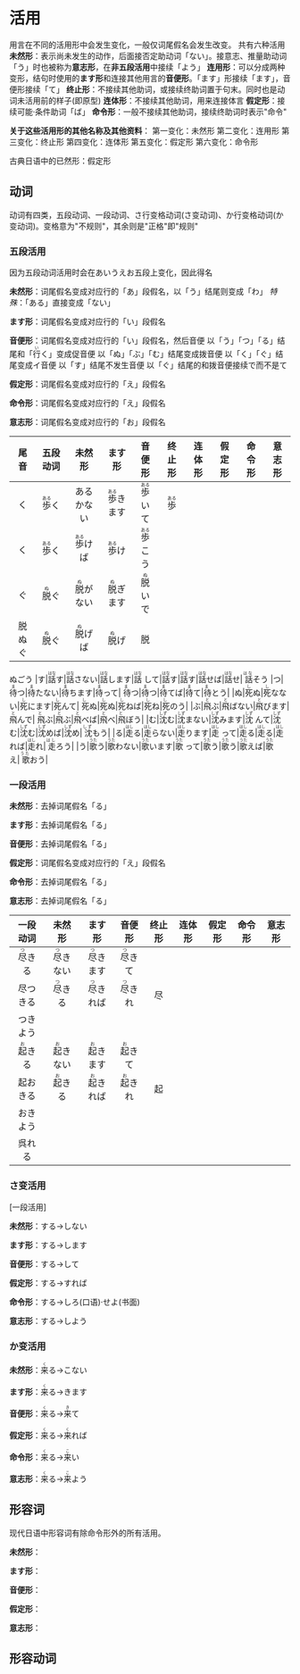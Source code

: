 # 活用

用言在不同的活用形中会发生变化，一般仅词尾假名会发生改变。
共有六种活用
**未然形**：表示尚未发生的动作，后面接否定助动词「ない」。接意志、推量助动词「う」时也被称为**意志形**，在**非五段活用**中接续「よう」
**连用形**：可以分成两种变形，结句时使用的**ます形**和连接其他用言的**音便形**。「ます」形接续「ます」，音便形接续「て」
**终止形**：不接续其他助词，或接续终助词置于句末。同时也是动词未活用前的样子(即原型)
**连体形**：不接续其他助词，用来连接体言
**假定形**：接续可能·条件助词「ば」
**命令形**：一般不接续其他助词，接续终助词时表示"命令"

**关于这些活用形的其他名称及其他资料**：
第一变化：未然形
第二变化：连用形
第三变化：终止形
第四变化：连体形
第五变化：假定形
第六变化：命令形

古典日语中的已然形：假定形

## 动词

动词有四类，五段动词、一段动词、さ行变格动词(さ变动词)、か行变格动词(か变动词)。变格意为"不规则"，其余则是"正格"即"规则"

### 五段活用

因为五段动词活用时会在あいうえお五段上变化，因此得名

**未然形**：词尾假名变成对应行的「あ」段假名，以「う」结尾则变成「わ」
*特殊*：「ある」直接变成「ない」

**ます形**：词尾假名变成对应行的「い」段假名

**音便形**：词尾假名变成对应行的「い」段假名，然后音便
以「う」「つ」「る」结尾和「<ruby>行<rt>い</rt></ruby>く」变成促音便
以「ぬ」「ぶ」「む」结尾变成拨音便
以「く」「ぐ」结尾变成イ音便
以「す」结尾不发生音便
以「ぐ」结尾的和拨音便接续で而不是て

**假定形**：词尾假名变成对应行的「え」段假名

**命令形**：词尾假名变成对应行的「え」段假名

**意志形**：词尾假名变成对应行的「お」段假名

|尾音|五段动词|未然形|ます形|音便形|终止形|连体形|假定形|命令形|意志形|
|:-:|:-:|:-:|:-:|:-:|:-:|:-:|:-:|:-:|:-:|
|く|<ruby>歩<rt>ある</rt></ruby>く|あるかない|<ruby>歩<rt>ある</rt></ruby>きます|<ruby>歩<rt>ある</rt></ruby>いて|<ruby>歩<rt>ある</rt></ruby>
く|<ruby>歩<rt>ある</rt></ruby>く|<ruby>歩<rt>ある</rt></ruby>けば|<ruby>歩<rt>ある</rt></ruby>け|<ruby>歩<rt>ある</rt></ruby>こう
|ぐ|<ruby>脱<rt>ぬ</rt></ruby>ぐ|<ruby>脱<rt>ぬ</rt></ruby>がない|<ruby>脱<rt>ぬ</rt></ruby>ぎます|<ruby>脱<rt>ぬ</rt></ruby>いで|<ruby>
脱<rt>ぬ</rt></ruby>ぐ|<ruby>脱<rt>ぬ</rt></ruby>ぐ|<ruby>脱<rt>ぬ</rt></ruby>げば|<ruby>脱<rt>ぬ</rt></ruby>げ|<ruby>脱<rt>
ぬ</rt></ruby>ごう
|す|<ruby>話<rt>はな</rt></ruby>す|<ruby>話<rt>はな</rt></ruby>さない|<ruby>話<rt>はな</rt></ruby>します|<ruby>話<rt>はな</rt></ruby>
して|<ruby>話<rt>はな</rt></ruby>す|<ruby>話<rt>はな</rt></ruby>す|<ruby>話<rt>はな</rt></ruby>せば|<ruby>話<rt>はな</rt></ruby>せ|<ruby>
話<rt>はな</rt></ruby>そう
|つ|<ruby>待<rt>ま</rt></ruby>つ|<ruby>待<rt>ま</rt></ruby>たない|<ruby>待<rt>ま</rt></ruby>ちます|<ruby>待<rt>ま</rt></ruby>って|<ruby>
待<rt>ま</rt></ruby>つ|<ruby>待<rt>ま</rt></ruby>つ|<ruby>待<rt>ま</rt></ruby>てば|<ruby>待<rt>ま</rt></ruby>て|<ruby>待<rt>
ま</rt></ruby>とう|
|ぬ|<ruby>死<rt>し</rt></ruby>ぬ|<ruby>死<rt>し</rt></ruby>なない|<ruby>死<rt>し</rt></ruby>にます|<ruby>死<rt>し</rt></ruby>んて|<ruby>
死<rt>し</rt></ruby>ぬ|<ruby>死<rt>し</rt></ruby>ぬ|<ruby>死<rt>し</rt></ruby>ねば|<ruby>死<rt>し</rt></ruby>ね|<ruby>死<rt>
し</rt></ruby>のう|
|ぶ|<ruby>飛<rt>と</rt></ruby>ぶ|<ruby>飛<rt>と</rt></ruby>ばない|<ruby>飛<rt>と</rt></ruby>びます|<ruby>飛<rt>と</rt></ruby>んで|<ruby>
飛<rt>と</rt></ruby>ぶ|<ruby>飛<rt>と</rt></ruby>ぶ|<ruby>飛<rt>と</rt></ruby>べば|<ruby>飛<rt>と</rt></ruby>べ|<ruby>飛<rt>
と</rt></ruby>ぼう|
|む|<ruby>沈<rt>しず</rt></ruby>む|<ruby>沈<rt>しず</rt></ruby>まない|<ruby>沈<rt>しず</rt></ruby>みます|<ruby>沈<rt>しず</rt></ruby>
んて|<ruby>沈<rt>しず</rt></ruby>む|<ruby>沈<rt>しず</rt></ruby>む|<ruby>沈<rt>しず</rt></ruby>めば|<ruby>沈<rt>しず</rt></ruby>め|<ruby>
沈<rt>しず</rt></ruby>もう|
|る|<ruby>走<rt>はし</rt></ruby>る|<ruby>走<rt>はし</rt></ruby>らない|<ruby>走<rt>はし</rt></ruby>ります|<ruby>走<rt>はし</rt></ruby>
って|<ruby>走<rt>はし</rt></ruby>る|<ruby>走<rt>はし</rt></ruby>る|<ruby>走<rt>はし</rt></ruby>れば|<ruby>走<rt>はし</rt></ruby>れ|<ruby>
走<rt>はし</rt></ruby>ろう|
|う|<ruby>歌<rt>うた</rt>う</ruby>|<ruby>歌<rt>うた</rt></ruby>わない|<ruby>歌<rt>うた</rt></ruby>います|<ruby>歌<rt>うた</rt></ruby>
って|<ruby>歌<rt>うた</rt></ruby>う|<ruby>歌<rt>うた</rt></ruby>う|<ruby>歌<rt>うた</rt></ruby>えば|<ruby>歌<rt>うた</rt></ruby>え|<ruby>
歌<rt>うた</rt></ruby>おう|

### 一段活用

**未然形**：去掉词尾假名「る」

**ます形**：去掉词尾假名「る」

**音便形**：去掉词尾假名「る」

**假定形**：词尾假名变成对应行的「え」段假名

**命令形**：去掉词尾假名「る」

**意志形**：去掉词尾假名「る」

|一段动词|未然形|ます形|音便形|终止形|连体形|假定形|命令形|意志形|
|:-:|:-:|:-:|:-:|:-:|:-:|:-:|:-:|:-:|
|<ruby>尽<rt>つ</rt></ruby>きる|<ruby>尽<rt>つ</rt></ruby>きない|<ruby>尽<rt>つ</rt></ruby>きます|<ruby>尽<rt>つ</rt></ruby>きて|<ruby>
尽<rt>つ</rt></ruby>きる|<ruby>尽<rt>つ</rt></ruby>きる|<ruby>尽<rt>つ</rt></ruby>きれば|<ruby>尽<rt>つ</rt></ruby>きれ|<ruby>尽<rt>
つ</rt></ruby>きよう|
|<ruby>起<rt>お</rt></ruby>きる|<ruby>起<rt>お</rt></ruby>きない|<ruby>起<rt>お</rt></ruby>きます|<ruby>起<rt>お</rt></ruby>きて|<ruby>
起<rt>お</rt></ruby>きる|<ruby>起<rt>お</rt></ruby>きる|<ruby>起<rt>お</rt></ruby>きれば|<ruby>起<rt>お</rt></ruby>きれ|<ruby>起<rt>
お</rt></ruby>きよう|
|呉れる|||

### さ变活用

[一段活用]

**未然形**：する→しない

**ます形**：する→します

**音便形**：する→して

**假定形**：する→すれば

**命令形**：する→しろ(口语)·せよ(书面)

**意志形**：する→しよう

### か变活用

**未然形**：<ruby>来<rt>く</rt></ruby>る→こない

**ます形**：<ruby>来<rt>く</rt></ruby>る→きます

**音便形**：<ruby>来<rt>く</rt></ruby>る→<ruby>来<rt>き</rt></ruby>て

**假定形**：<ruby>来<rt>く</rt></ruby>る→<ruby>来<rt>く</rt></ruby>れば

**命令形**：<ruby>来<rt>く</rt></ruby>る→<ruby>来<rt>こ</rt></ruby>い

**意志形**：<ruby>来<rt>く</rt></ruby>る→<ruby>来<rt>こ</rt></ruby>よう

## 形容词

现代日语中形容词有除命令形外的所有活用。

**未然形**：

**ます形**：

**音便形**：

**假定形**：

**意志形**：

## 形容动词
